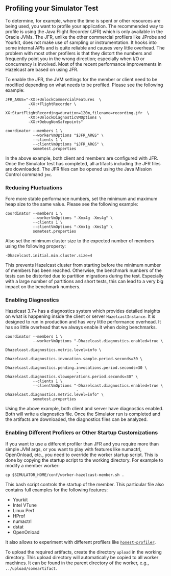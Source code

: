 
## Profiling your Simulator Test

To determine, for example, where the time is spent or other resources are being used, you want to profile your application. The recommended way to profile is using the Java Flight Recorder (JFR) which is only available in the Oracle JVMs. The JFR, unlike the other commercial profilers like JProbe and Yourkit, does not make use of sampling or instrumentation. It hooks into some internal APIs and is quite reliable and causes very little overhead. The problem with most other profilers is that they distort the numbers and frequently point you in the wrong direction; especially when I/O or concurrency is involved. Most of the recent performance improvements in Hazelcast are based on using JFR.

To enable the JFR, the JVM settings for the member or client need to be modified depending on what needs to be profiled. Please see the following example:

```
JFR_ARGS="-XX:+UnlockCommercialFeatures  \
          -XX:+FlightRecorder \
          -XX:StartFlightRecording=duration=120m,filename=recording.jfr  \
          -XX:+UnlockDiagnosticVMOptions \
          -XX:+DebugNonSafepoints"

coordinator --members 1 \
            --workerVmOptions "$JFR_ARGS" \
            --clients 1 \
            --clientVmOptions "$JFR_ARGS" \
            sometest.properties
```

In the above example, both client and members are configured with JFR. Once the Simulator test has completed, all artifacts including the JFR files are downloaded. The JFR files can be opened using the Java Mission Control command `jmc`.

### Reducing Fluctuations

Fore more stable performance numbers, set the minimum and maximum heap size to the same value. Please see the following example:

```
coordinator --members 1 \
            --workerVmOptions "-Xmx4g -Xms4g" \
            --clients 1 \
            --clientVmOptions "-Xmx1g -Xms1g" \
            sometest.properties
```

Also set the minimum cluster size to the expected number of members using the following property:

```
-Dhazelcast.initial.min.cluster.size=4
```

This prevents Hazelcast cluster from starting before the minimum number of members has been reached. Otherwise, the benchmark numbers of the tests can be distorted due to partition migrations during the test. Especially with a large number of partitions and short tests, this can lead to a very big impact on the benchmark numbers.

### Enabling Diagnostics

Hazelcast 3.7+ has a diagnostics system which provides detailed insights on what is happening inside the client or server `HazelcastInstance`. It is designed to run in production and has very little performance overhead. It has so little overhead that we always enable it when doing benchmarks.

```
coordinator --members 1 \
            --workerVmOptions "-Dhazelcast.diagnostics.enabled=true \
                               -Dhazelcast.diagnostics.metric.level=info \
                               -Dhazelcast.diagnostics.invocation.sample.period.seconds=30 \
                               -Dhazelcast.diagnostics.pending.invocations.period.seconds=30 \
                               -Dhazelcast.diagnostics.slowoperations.period.seconds=30" \
            --clients 1 \
            --clientVmOptions "-Dhazelcast.diagnostics.enabled=true \
                               -Dhazelcast.diagnostics.metric.level=info" \
            sometest.properties
```

Using the above example, both client and server have diagnostics enabled. Both will write a diagnostics file. Once the Simulator run is completed and the artifacts are downloaded, the diagnostics files can be analyzed.

### Enabling Different Profilers or Other Startup Customizations

If you want to use a different profiler than JFR and you require more than simple JVM args, or you want to play with features like numactrl, OpenOnload, etc., you need to override the worker startup script. This is done by copying the startup script to the working directory. For example to modify a member worker:

```
cp $SIMULATOR_HOME/conf/worker-hazelcast-member.sh .
```

This bash script controls the startup of the member. This particular file also contains full examples for the following features:

- Yourkit
- Intel VTune
- Linux Perf
- HProf
- numactrl
- dstat
- OpenOnload

It also allows to experiment with different profilers like [`honest-profiler`](https://github.com/RichardWarburton/honest-profiler).

To upload the required artifacts, create the directory `upload` in the working directory. This upload directory will automatically be copied to all worker machines. It can be found in the parent directory of the worker, e.g., `../upload/someartifact`.
            
